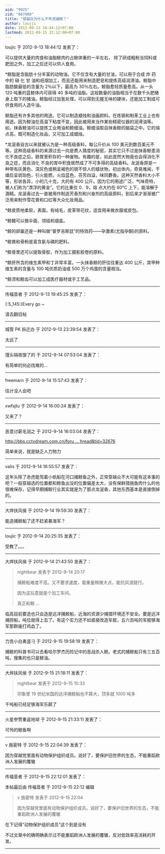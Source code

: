 ```yaml
---
aid: "9025"
zid: "067980"
title: "穿越众为什么不考虑捕鲸？"
author: loujic
date: 2012-09-13 18:44:12+07:00
lastmod: 2012-09-15 22:12:00+07:00
---
```


loujic 于 2012-9-13 18:44:12 发表了：

可以提供大量的肉食和油脂鲸肉约占鲸体重的一半左右， 除了研成粗粉当饲料或肥田之外，加工之后还可以供人食用。

\*鲸脂是含脂肪十分丰富的动物油。它不仅含有大量的甘油，可以用于合成 炸 药 中的 硝 化 甘 油和纸烟加工，而且还能用来制造肥皂和提炼高级润滑油。鲸脂中脂肪酸最低的含量为 2％以下，最高为 30％左右。鲸脂愈轻质量愈高。从一头 120 吨重的蓝鲸体内可获得 40 多吨的油脂。这般数量的油脂相当于在数千头肥猪身上取下的猪油。鲸脂经过加氢处理，可以得到无腥无味的硬块，还能加工制成可供食用的人造牛油。

鲸脂还有许多其他的用途。它可以制造蜡烛和油画颜料。在炼钢和制革工业上也有用途。因为鲸油在高温下粘度不变，因此被用来当作某些精密仪器的润滑油等。如，抹香鲸油可以提炼工业用油和鲸蜡油。鲸蜡油取自抹香鲸的脑袋之中。它的熔点高，既可制造化妆品，又可加工成蜡烛。

\*龙涎香自古以来就被认为是一种高级香料，每公斤价从 100 美元到数百美元不等。这种高级香料的来源过去一向是费人猜度的秘密，其实它只不过是抹香鲸患消化不良症之后，肠胃里积存的一种废物。有趣的是，如此庞然大物竟也会得消化不良之症，而且消化 不良的胃中积食居然成了不可多得的高级香料。龙涎香原是一种带有灰黄色、深灰色或稍呈褐色的貌不惊人的蜡状物，初出体内，奇臭难闻，干燥后呈琥珀色，引火能燃，火焰蓝色，芬芳四溢，味同麝香。这种天然香料大小不等，形状各异，小的几十克，大的有 400 公斤。因为它的用途广泛，气味奇特，被人们称为“漂浮的黄金”。它的比重仅 0．9，熔 点大约在 60℃ 上下，能溶解于酒精。龙涎香过去一直被用作制造芳香剂和兴奋剂的高级原料，到后来才渐渐被广泛用来制作雪花膏和口红等大众化妆用品。

\*鲸皮质地柔软，表面。有绒毛，皮革带花纹，适宜用来做衣服或皮包。

\*鲸鳍可以做伞面、领结和烟盒。

\*鲸的卵巢还是一种叫做“普罗吉斯廷”的特效药——孕激素(尤指孕酮)的原料。

\*鲸粪和骨粉是富含氨与磷的肥料。

\*鲸骨里还可以提取骨胶，作为加工摄影胶卷的原料。

\*鲸肝所含的维生素甲和丁非常丰富。一头抹香鲸的肝往往重达 400 公斤，其甲种维生素的含量与 100 吨优质奶油或 500 万个鸡蛋的含量相当。

\*鲸须和鲸齿可以加工成医疗器材或手工艺品。

---

传福音者 于 2012-9-13 19:45:25 发表了：

{:5_145:}Every go ~

请去翻旧帖

---

城管 PK 拆迁办 于 2012-9-13 23:39:54 发表了：

太远了

---

馒头隔夜馊了的 于 2012-9-14 07:53:04 发表了：

有简单的何必找难的…

---

freemarn 于 2012-9-14 15:57:43 发表了：

估计没人会吧

---

xwfsjtu 于 2012-9-14 16:00:24 发表了：

又来了？

---

恶意讨薪毛润之 于 2012-9-14 16:03:04 发表了：

[http://bbs.cctvdream.com.cn/foru ... hread&tid=32676](http://bbs.cctvdream.com.cn/forum.php?mod=viewthread&tid=32676)

简单来说，就是缺乏人力物力

---

valis 于 2012-9-14 16:55:57 发表了：

这年头除了赤虎能驾着小帆船在河口捕鲸鱼之外，正常穿越众不大可能有这本事的吧？一般穿越选的位置都和鲸鱼出没的位置偏差太大，没有保鲜措施鱼肉什么的也很难保存，记得早期捕鲸行业其实就是为了那点龙涎香，其他东西基本是直接倒掉的。

---

大烨扶风侯 于 2012-9-14 19:59:30 发表了：

能造捕鲸船了还不赶紧暴海军？

---

loujic 于 2012-9-14 20:25:35 发表了：

受教了。。。

---

大烨扶风侯 于 2012-9-14 21:43:50 发表了：

> nightbear 发表于 2012-9-14 20:17
>
> 捕鲸船难度不高。又不要求速度，载重量稍微大点，能抗风浪就行。
>
> 因为这玩意就是个加工车间。
>
> 真正和鲸 ...

临高目前要造也只会造是远洋捕鲸船，近海的资源少捕猎环境还不安全。要是远洋捕捞船，吨位就得上去了。有这个实力还不如直接改造军舰，五六百吨的军舰够海军那群废打鸡血了。

---

力克小白勇竖刁 于 2012-9-15 19:58:19 发表了：

捕鲸的科普书可以去看哈尔罗杰历险记中的恶战杀人鲸。老式的捕鲸船只有三五百吨，搜集的也只是鲸油。

---

大烨扶风侯 于 2012-9-15 21:18:11 发表了：

> nightbear 发表于 2012-9-15 10:33
>
> 印象里 19 世纪米国的远洋捕鲸船也不算大，顶多就 1000 吨多

千吨船已经足够海军乐颠了

---

火星参赞重返地球 于 2012-9-15 21:33:11 发表了：

可怜的鲸鱼啊

---

v 施密特 于 2012-9-15 22:04:39 发表了：

因为穿越党里面有动物保护组织成员。说好了，要保护旧世界的生态，不能重蹈欧洲人发展的覆辙

---

传福音者 于 2012-9-15 22:12:01 发表了：

本帖最后由 传福音者 于 2012-9-15 22:12 编辑

> v 施密特 发表于 2012-9-15 22:04
>
> 因为穿越党里面有动物保护组织成员。说好了，要保护旧世界的生态，不能重蹈欧洲人发展的覆辙

在下记得“动物保护组织成员”这个到是没有

不过文章中的确明确表示过不能重蹈欧洲人发展的覆辙，反对低效率高消耗的开发。

---
